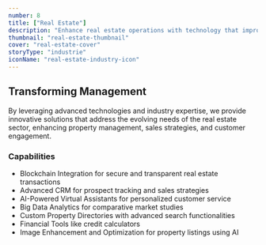 ```yaml
---
number: 8
title: ["Real Estate"]
description: "Enhance real estate operations with technology that improves property management, client engagement, and transaction processes."
thumbnail: "real-estate-thumbnail"
cover: "real-estate-cover"
storyType: "industrie"
iconName: "real-estate-industry-icon"
---
```


## Transforming Management

By leveraging advanced technologies and industry expertise, we provide innovative solutions that address the evolving needs of the real estate sector, enhancing property management, sales strategies, and customer engagement.

### Capabilities

* Blockchain Integration for secure and transparent real estate transactions
* Advanced CRM for prospect tracking and sales strategies
* AI-Powered Virtual Assistants for personalized customer service
* Big Data Analytics for comparative market studies
* Custom Property Directories with advanced search functionalities
* Financial Tools like credit calculators
* Image Enhancement and Optimization for property listings using AI


